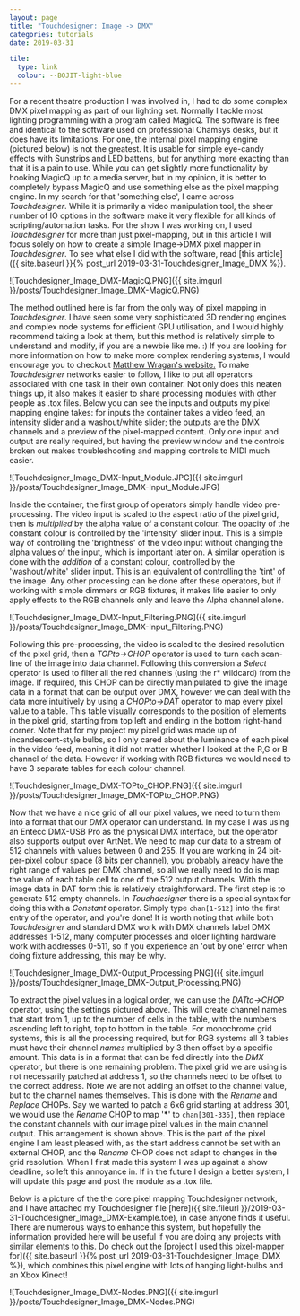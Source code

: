 ```yaml
---
layout: page
title: "Touchdesigner: Image -> DMX"
categories: tutorials
date: 2019-03-31

tile:
  type: link
  colour: --BOJIT-light-blue
---
```


For a recent theatre production I was involved in, I had to do some complex DMX pixel mapping as part of our lighting set. Normally I tackle most lighting programming with a program called MagicQ. The software is free and identical to the software used on professional Chamsys desks, but it does have its limitations. For one, the internal pixel mapping engine (pictured below) is not the greatest. It is usable for simple eye-candy effects with Sunstrips and LED battens, but for anything more exacting than that it is a pain to use. While you can get slightly more functionality by hooking MagicQ up to a media server, but in my opinion, it is better to completely bypass MagicQ and use something else as the pixel mapping engine. In my search for that 'something else', I came across *Touchdesigner*. While it is primarily a video manipulation tool, the sheer number of IO options in the software make it very flexible for all kinds of scripting/automation tasks. For the show I was working on, I used *Touchdesigner* for more than just pixel-mapping, but in this article I will focus solely on how to create a simple Image->DMX pixel mapper in *Touchdesigner*. To see what else I did with the software, read [this article]({{ site.baseurl }}{% post_url 2019-03-31-Touchdesigner_Image_DMX %}).

![Touchdesigner_Image_DMX-MagicQ.PNG]({{ site.imgurl }}/posts/Touchdesigner_Image_DMX-MagicQ.PNG)

The method outlined here is far from the only way of pixel mapping in *Touchdesigner*. I have seen some very sophisticated 3D rendering engines and complex node systems for efficient GPU utilisation, and I would highly recommend taking a look at them, but this method is relatively simple to understand and modify, if you are a newbie like me. :) If you are looking for more information on how to make more complex rendering systems, I would encourage you to checkout [Matthew Wragan's website.](https://matthewragan.com/teaching-resources/touchdesigner/)
To make *Touchdesigner* networks easier to follow, I like to put all operators associated with one task in their own container. Not only does this neaten things up, it also makes it easier to share processing modules with other people as .tox files. Below you can see the inputs and outputs my pixel mapping engine takes: for inputs the container takes a video feed, an intensity slider and a washout/white slider; the outputs are the DMX channels and a preview of the pixel-mapped content. Only one input and output are really required, but having the preview window and the controls broken out makes troubleshooting and mapping controls to MIDI much easier.

![Touchdesigner_Image_DMX-Input_Module.JPG]({{ site.imgurl }}/posts/Touchdesigner_Image_DMX-Input_Module.JPG)

Inside the container, the first group of operators simply handle video pre-processing. The video input is scaled to the aspect ratio of the pixel grid, then is *multiplied* by the alpha value of a constant colour. The opacity of the constant colour is controlled by the 'intensity' slider input. This is a simple way of controlling the 'brightness' of the video input without changing the alpha values of the input, which is important later on. A similar operation is done with the *addition* of a constant colour, controlled by the 'washout/white' slider input. This is an equivalent of controlling the 'tint' of the image. Any other processing can be done after these operators, but if working with simple dimmers or RGB fixtures, it makes life easier to only apply effects to the RGB channels only and leave the Alpha channel alone.

![Touchdesigner_Image_DMX-Input_Filtering.PNG]({{ site.imgurl }}/posts/Touchdesigner_Image_DMX-Input_Filtering.PNG)

Following this pre-processing, the video is scaled to the desired resolution of the pixel grid, then a *TOPto->CHOP* operator is used to turn each scan-line of the image into data channel. Following this conversion a *Select* operator is used to filter all the red channels (using the r* wildcard) from the image. If required, this CHOP can be directly manipulated to give the image data in a format that can be output over DMX, however we can deal with the data more intuitively by using a *CHOPto->DAT* operator to map every pixel value to a table. This table visually corresponds to the position of elements in the pixel grid, starting from top left and ending in the bottom right-hand corner. Note that for my project my pixel grid was made up of incandescent-style bulbs, so I only cared about the luminance of each pixel in the video feed, meaning it did not matter whether I looked at the R,G or B channel of the data. However if working with RGB fixtures we would need to have 3 separate tables for each colour channel.

![Touchdesigner_Image_DMX-TOPto_CHOP.PNG]({{ site.imgurl }}/posts/Touchdesigner_Image_DMX-TOPto_CHOP.PNG)

Now that we have a nice grid of all our pixel values, we need to turn them into a format that our *DMX* operator can understand. In my case I was using an Entecc DMX-USB Pro as the physical DMX interface, but the operator also supports output over ArtNet. We need to map our data to a stream of 512 channels with values between 0 and 255. If you are working in 24 bit-per-pixel colour space (8 bits per channel), you probably already have the right range of values per DMX channel, so all we really need to do is map the value of each table cell to one of the 512 output channels. With the image data in DAT form this is relatively straightforward. The first step is to generate 512 empty channels. In *Touchdesigner* there is a special syntax for doing this with a *Constant* operator. Simply type ```chan[1-512]``` into the first entry of the operator, and you're done! It is worth noting that while both *Touchdesigner* and standard DMX work with DMX channels label DMX addresses 1-512, many computer processes and older lighting hardware work with addresses 0-511, so if you experience an 'out by one' error when doing fixture addressing, this may be why.

![Touchdesigner_Image_DMX-Output_Processing.PNG]({{ site.imgurl }}/posts/Touchdesigner_Image_DMX-Output_Processing.PNG)

To extract the pixel values in a logical order, we can use the *DATto->CHOP* operator, using the settings pictured above. This will create channel names that start from 1, up to the number of cells in the table, with the numbers ascending left to right, top to bottom in the table. For monochrome grid systems, this is all the processing required, but for RGB systems all 3 tables must have their channel *names* multiplied by 3 then offset by a specific amount. This data is in a format that can be fed directly into the *DMX* operator, but there is one remaining problem. The pixel grid we are using is not necessarily patched at address 1, so the channels need to be offset to the correct address. Note we are not adding an offset to the channel value, but to the channel names themselves. This is done with the *Rename* and *Replace* CHOPs. Say we wanted to patch a 6x6 grid starting at address 301, we would use the *Rename* CHOP to map '**\***' to ```chan[301-336]```, then replace the constant channels with our image pixel values in the main channel output. This arrangement is shown above.
This is the part of the pixel engine I am least pleased with, as the start address cannot be set with an external CHOP, and the *Rename* CHOP does
not adapt to changes in the grid resolution. When I first made this system I was up against a show deadline, so left this annoyance in. If in the future
I design a better system, I will update this page and post the module as a .tox file.

Below is a picture of the the core pixel mapping Touchdesigner network, and I have attached my Touchdesigner file [here]({{ site.fileurl }}/2019-03-31-Touchdesigner_Image_DMX-Example.toe), in case anyone finds it useful. There are numerous ways to enhance this system, but hopefully the information provided here will be useful if you are doing any projects with similar elements to this. Do check out the [project I used this pixel-mapper for]({{ site.baseurl }}{% post_url 2019-03-31-Touchdesigner_Image_DMX %}), which combines this pixel engine with lots of hanging light-bulbs and an Xbox Kinect!

![Touchdesigner_Image_DMX-Nodes.PNG]({{ site.imgurl }}/posts/Touchdesigner_Image_DMX-Nodes.PNG)
